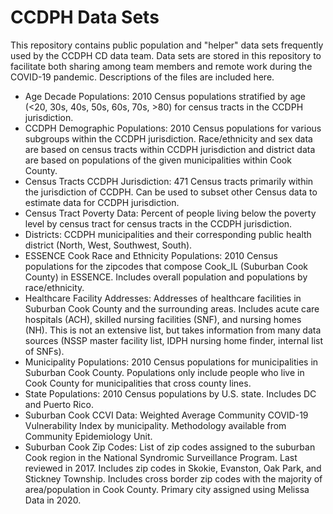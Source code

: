 # CCDPH Data Sets
This repository contains public population and "helper" data sets frequently used by the CCDPH CD data team. Data sets are stored in this repository to facilitate both sharing among team members and remote work during the COVID-19 pandemic. Descriptions of the files are included here.

* Age Decade Populations: 2010 Census populations stratified by age (<20, 30s, 40s, 50s, 60s, 70s, >80) for census tracts in the CCDPH jurisdiction.
* CCDPH Demographic Populations: 2010 Census populations for various subgroups within the CCDPH jurisdiction. Race/ethnicity and sex data are based on census tracts within CCDPH jurisdiction and district data are based on populations of the given municipalities within Cook County.
* Census Tracts CCDPH Jurisdiction: 471 Census tracts primarily within the jurisdiction of CCDPH. Can be used to subset other Census data to estimate data for CCDPH jurisdiction.
* Census Tract Poverty Data: Percent of people living below the poverty level by census tract for census tracts in the CCDPH jurisdiction.
* Districts: CCDPH municipalities and their corresponding public health district (North, West, Southwest, South).
* ESSENCE Cook Race and Ethnicity Populations: 2010 Census populations for the zipcodes that compose Cook_IL (Suburban Cook County) in ESSENCE. Includes overall population and populations by race/ethnicity.
* Healthcare Facility Addresses: Addresses of healthcare facilities in Suburban Cook County and the surrounding areas. Includes acute care hospitals (ACH), skilled nursing facilities (SNF), and nursing homes (NH). This is not an extensive list, but takes information from many data sources (NSSP master facility list, IDPH nursing home finder, internal list of SNFs).
* Municipality Populations: 2010 Census populations for municipalities in Suburban Cook County. Populations only include people who live in Cook County for municipalities that cross county lines.
* State Populations: 2010 Census populations by U.S. state. Includes DC and Puerto Rico.
* Suburban Cook CCVI Data: Weighted Average Community COVID-19 Vulnerability Index by municipality. Methodology available from Community Epidemiology Unit.
* Suburban Cook Zip Codes: List of zip codes assigned to the suburban Cook region in the National Syndromic Surveillance Program. Last reviewed in 2017. Includes zip codes in Skokie, Evanston, Oak Park, and Stickney Township. Includes cross border zip codes with the majority of area/population in Cook County. Primary city assigned using Melissa Data in 2020.


